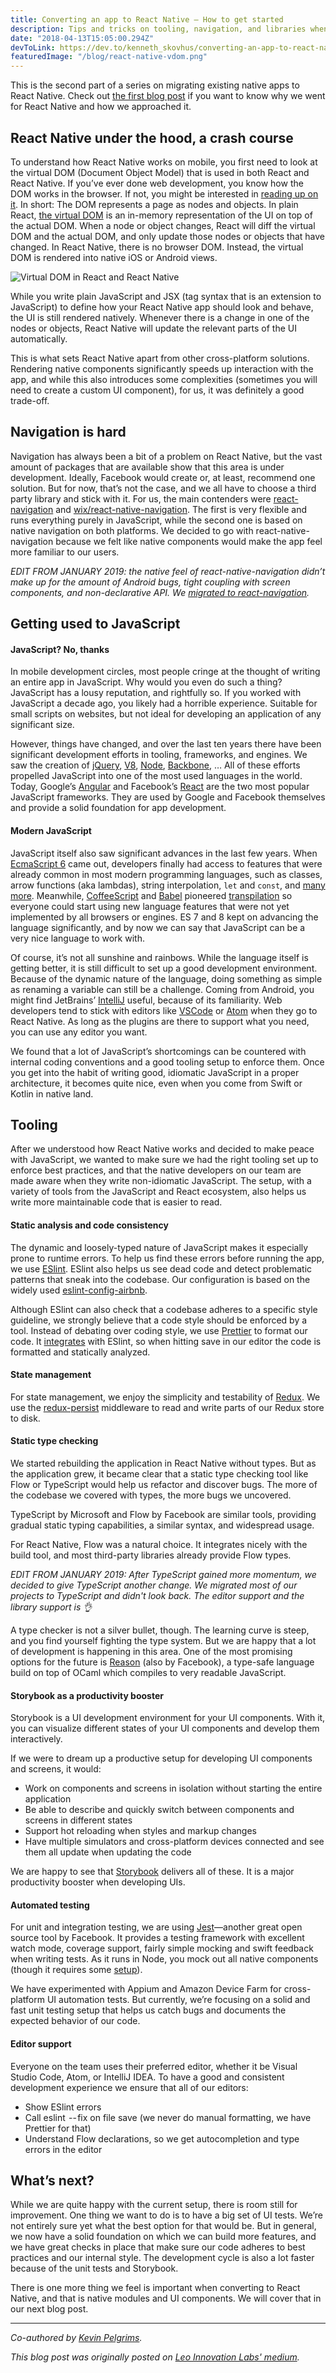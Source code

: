 ```yaml
---
title: Converting an app to React Native — How to get started
description: Tips and tricks on tooling, navigation, and libraries when getting into React Native development. Especially relevant for native mobile developers approaching React Native.
date: "2018-04-13T15:05:00.294Z"
devToLink: https://dev.to/kenneth_skovhus/converting-an-app-to-react-native-how-to-get-started-g0f
featuredImage: "/blog/react-native-vdom.png"
---
```


This is the second part of a series on migrating existing native apps to React Native. Check out [the first blog post](https://medium.com/leoilab/converting-an-app-to-react-native-why-and-how-b56c02c07b96) if you want to know why we went for React Native and how we approached it.

## React Native under the hood, a crash course

To understand how React Native works on mobile, you first need to look at the virtual DOM (Document Object Model) that is used in both React and React Native. If you’ve ever done web development, you know how the DOM works in the browser. If not, you might be interested in [reading up on it](https://developer.mozilla.org/en-US/docs/Web/API/Document_Object_Model/Introduction). In short: The DOM represents a page as nodes and objects. In plain React, [the virtual DOM](https://reactjs.org/docs/faq-internals.html) is an in-memory representation of the UI on top of the actual DOM. When a node or object changes, React will diff the virtual DOM and the actual DOM, and only update those nodes or objects that have changed. In React Native, there is no browser DOM. Instead, the virtual DOM is rendered into native iOS or Android views.

![Virtual DOM in React and React Native](/blog/react-native-vdom.png)

While you write plain JavaScript and JSX (tag syntax that is an extension to JavaScript) to define how your React Native app should look and behave, the UI is still rendered natively. Whenever there is a change in one of the nodes or objects, React Native will update the relevant parts of the UI automatically.

This is what sets React Native apart from other cross-platform solutions. Rendering native components significantly speeds up interaction with the app, and while this also introduces some complexities (sometimes you will need to create a custom UI component), for us, it was definitely a good trade-off.

## Navigation is hard

Navigation has always been a bit of a problem on React Native, but the vast amount of packages that are available show that this area is under development. Ideally, Facebook would create or, at least, recommend one solution. But for now, that’s not the case, and we all have to choose a third party library and stick with it. For us, the main contenders were [react-navigation](https://github.com/react-navigation/react-navigation) and [wix/react-native-navigation](https://github.com/wix/react-native-navigation). The first is very flexible and runs everything purely in JavaScript, while the second one is based on native navigation on both platforms. We decided to go with react-native-navigation because we felt like native components would make the app feel more familiar to our users.

_EDIT FROM JANUARY 2019: the native feel of react-native-navigation didn’t make up for the amount of Android bugs, tight coupling with screen components, and non-declarative API. We [migrated to react-navigation](https://twitter.com/kenneth_skovhus/status/1076186546322243584)._

## Getting used to JavaScript

#### JavaScript? No, thanks

In mobile development circles, most people cringe at the thought of writing an entire app in JavaScript. Why would you even do such a thing? JavaScript has a lousy reputation, and rightfully so. If you worked with JavaScript a decade ago, you likely had a horrible experience. Suitable for small scripts on websites, but not ideal for developing an application of any significant size.

However, things have changed, and over the last ten years there have been significant development efforts in tooling, frameworks, and engines. We saw the creation of [jQuery](https://jquery.com/), [V8](https://developers.google.com/v8/), [Node](https://nodejs.org), [Backbone](http://backbonejs.org/), … All of these efforts propelled JavaScript into one of the most used languages in the world. Today, Google’s [Angular](https://angularjs.org/) and Facebook’s [React](https://reactjs.org/) are the two most popular JavaScript frameworks. They are used by Google and Facebook themselves and provide a solid foundation for app development.

#### Modern JavaScript

JavaScript itself also saw significant advances in the last few years. When [EcmaScript 6](http://www.ecma-international.org/ecma-262/6.0/) came out, developers finally had access to features that were already common in most modern programming languages, such as classes, arrow functions (aka lambdas), string interpolation, `let` and `const`, and [many more](https://github.com/lukehoban/es6features). Meanwhile, [CoffeeScript](http://coffeescript.org/) and [Babel](https://babeljs.io/) pioneered [transpilation](https://scotch.io/tutorials/javascript-transpilers-what-they-are-why-we-need-them) so everyone could start using new language features that were not yet implemented by all browsers or engines. ES 7 and 8 kept on advancing the language significantly, and by now we can say that JavaScript can be a very nice language to work with.

Of course, it’s not all sunshine and rainbows. While the language itself is getting better, it is still difficult to set up a good development environment. Because of the dynamic nature of the language, doing something as simple as renaming a variable can still be a challenge. Coming from Android, you might find JetBrains’ [IntelliJ](https://www.jetbrains.com/idea/) useful, because of its familiarity. Web developers tend to stick with editors like [VSCode](https://code.visualstudio.com/) or [Atom](https://atom.io/) when they go to React Native. As long as the plugins are there to support what you need, you can use any editor you want.

We found that a lot of JavaScript’s shortcomings can be countered with internal coding conventions and a good tooling setup to enforce them. Once you get into the habit of writing good, idiomatic JavaScript in a proper architecture, it becomes quite nice, even when you come from Swift or Kotlin in native land.

## Tooling

After we understood how React Native works and decided to make peace with JavaScript, we wanted to make sure we had the right tooling set up to enforce best practices, and that the native developers on our team are made aware when they write non-idiomatic JavaScript. The setup, with a variety of tools from the JavaScript and React ecosystem, also helps us write more maintainable code that is easier to read.

#### Static analysis and code consistency

The dynamic and loosely-typed nature of JavaScript makes it especially prone to runtime errors. To help us find these errors before running the app, we use [ESlint](https://eslint.org/). ESlint also helps us see dead code and detect problematic patterns that sneak into the codebase. Our configuration is based on the widely used [eslint-config-airbnb](https://www.npmjs.com/package/eslint-config-airbnb).

Although ESlint can also check that a codebase adheres to a specific style guideline, we strongly believe that a code style should be enforced by a tool. Instead of debating over coding style, we use [Prettier](https://prettier.io/docs/en/why-prettier.html) to format our code. It [integrates](https://github.com/prettier/eslint-plugin-prettier) with ESlint, so when hitting save in our editor the code is formatted and statically analyzed.

#### State management

For state management, we enjoy the simplicity and testability of [Redux](https://redux.js.org/). We use the [redux-persist](https://github.com/rt2zz/redux-persist) middleware to read and write parts of our Redux store to disk.

#### Static type checking

We started rebuilding the application in React Native without types. But as the application grew, it became clear that a static type checking tool like Flow or TypeScript would help us refactor and discover bugs. The more of the codebase we covered with types, the more bugs we uncovered.

TypeScript by Microsoft and Flow by Facebook are similar tools, providing gradual static typing capabilities, a similar syntax, and widespread usage.

For React Native, Flow was a natural choice. It integrates nicely with the build tool, and most third-party libraries already provide Flow types.

_EDIT FROM JANUARY 2019: After TypeScript gained more momentum, we decided to give TypeScript another change. We migrated most of our projects to TypeScript and didn't look back. The editor support and the library support is 👌_

A type checker is not a silver bullet, though. The learning curve is steep, and you find yourself fighting the type system. But we are happy that a lot of development is happening in this area. One of the most promising options for the future is [Reason](https://reasonml.github.io/) (also by Facebook), a type-safe language build on top of OCaml which compiles to very readable JavaScript.

#### Storybook as a productivity booster

Storybook is a UI development environment for your UI components. With it, you can visualize different states of your UI components and develop them interactively.

If we were to dream up a productive setup for developing UI components and screens, it would:

- Work on components and screens in isolation without starting the entire application
- Be able to describe and quickly switch between components and screens in different states
- Support hot reloading when styles and markup changes
- Have multiple simulators and cross-platform devices connected and see them all update when updating the code

We are happy to see that [Storybook](https://storybook.js.org) delivers all of these. It is a major productivity booster when developing UIs.

#### Automated testing

For unit and integration testing, we are using [Jest](https://facebook.github.io/jest/)—another great open source tool by Facebook. It provides a testing framework with excellent watch mode, coverage support, fairly simple mocking and swift feedback when writing tests. As it runs in Node, you mock out all native components (though it requires some [setup](https://github.com/facebook/react-native/blob/1490ab12ef156bf3201882eeabfcac18a1210352/jest/setup.js)).

We have experimented with Appium and Amazon Device Farm for cross-platform UI automation tests. But currently, we’re focusing on a solid and fast unit testing setup that helps us catch bugs and documents the expected behavior of our code.

#### Editor support

Everyone on the team uses their preferred editor, whether it be Visual Studio Code, Atom, or IntelliJ IDEA. To have a good and consistent development experience we ensure that all of our editors:

- Show ESlint errors
- Call eslint  \-\- fix on file save (we never do manual formatting, we have Prettier for that)
- Understand Flow declarations, so we get autocompletion and type errors in the editor

## What’s next?

While we are quite happy with the current setup, there is room still for improvement. One thing we want to do is to have a big set of UI tests. We’re not entirely sure yet what the best option for that would be. But in general, we now have a solid foundation on which we can build more features, and we have great checks in place that make sure our code adheres to best practices and our internal style. The development cycle is also a lot faster because of the unit tests and Storybook.

There is one more thing we feel is important when converting to React Native, and that is native modules and UI components. We will cover that in our next blog post.

---

_Co-authored by [Kevin Pelgrims](http://www.kevinpelgrims.com/)._

_This blog post was originally posted on [Leo Innovation Labs' medium](https://medium.com/leoilab/converting-an-app-to-react-native-how-to-get-started-924548ff6c62)._
